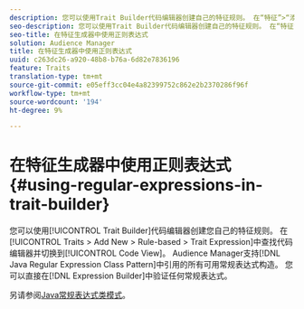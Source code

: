 ```yaml
---
description: 您可以使用Trait Builder代码编辑器创建自己的特征规则。 在“特征”>“添加新”>“基于规则”>“特征表达式”中查找代码编辑器，然后切换到“代码视图”。 Audience Manager支持Java常规表达式类模式中引用的所有可用常规表达式构造。 您可以直接在表达式生成器中验证任何常规表达式。
seo-description: 您可以使用Trait Builder代码编辑器创建自己的特征规则。 在“特征”>“添加新”>“基于规则”>“特征表达式”中查找代码编辑器，然后切换到“代码视图”。 Audience Manager支持Java常规表达式类模式中引用的所有可用常规表达式构造。 您可以直接在表达式生成器中验证任何常规表达式。
seo-title: 在特征生成器中使用正则表达式
solution: Audience Manager
title: 在特征生成器中使用正则表达式
uuid: c263dc26-a920-48b8-b76a-6d82e7836196
feature: Traits
translation-type: tm+mt
source-git-commit: e05eff3cc04e4a82399752c862e2b2370286f96f
workflow-type: tm+mt
source-wordcount: '194'
ht-degree: 9%

---
```



# 在特征生成器中使用正则表达式 {#using-regular-expressions-in-trait-builder}

您可以使用[!UICONTROL Trait Builder]代码编辑器创建您自己的特征规则。 在[!UICONTROL Traits > Add New > Rule-based > Trait Expression]中查找代码编辑器并切换到[!UICONTROL Code View]。 Audience Manager支持[!DNL Java Regular Expression Class Pattern]中引用的所有可用常规表达式构造。 您可以直接在[!DNL Expression Builder]中验证任何常规表达式。

另请参阅[Java常规表达式类模式](https://docs.oracle.com/javase/7/docs/api/java/util/regex/Pattern.html)。